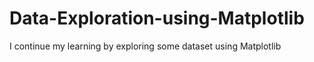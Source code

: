 # Data-Exploration-using-Matplotlib
I continue my learning by exploring some dataset using Matplotlib
